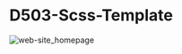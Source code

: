 # D503-Scss-Template
![web-site_homepage](https://github.com/sadrettingoren/D503-Scss-Template/assets/102412396/1935da54-c051-4d48-bb83-63b8ac2c0b74)
